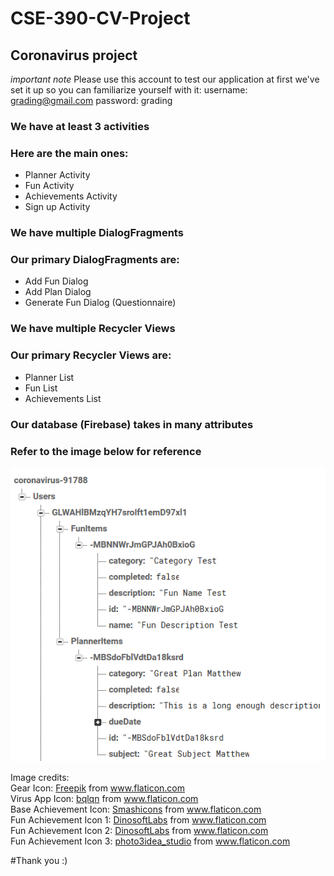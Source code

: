 # CSE-390-CV-Project


## Coronavirus project 

*important note*
Please use this account to test our application at first we've set it up so you can familiarize yourself with it:
username: grading@gmail.com
password: grading

### We have at least 3 activities
### Here are the main ones:
<ul>
  <li>Planner Activity</li>
  <li>Fun Activity</li>
  <li>Achievements Activity</li>
  <li>Sign up Activity</li>
</ul> 

### We have multiple DialogFragments
### Our primary DialogFragments are:
<ul>
 <li>Add Fun Dialog</li>
  <li>Add Plan Dialog</li>
  <li>Generate Fun Dialog (Questionnaire)</li>
</ul> 

### We have multiple Recycler Views
### Our primary Recycler Views are:
<ul>
  <li>Planner List</li>
  <li>Fun List</li>
  <li>Achievements List</li>
</ul> 

### Our database (Firebase) takes in many attributes
### Refer to the image below for reference
![Firebase References](/readme_images/database_proof.png)










Image credits:<br>
Gear Icon:
<a href="https://www.flaticon.com/authors/freepik" title="Freepik">Freepik</a> from <a href="https://www.flaticon.com/" title="Flaticon"> www.flaticon.com</a><br>
Virus App Icon:
<a href="https://www.flaticon.com/free-icon/virus_3096582" title="bqlqn">bqlqn</a> from <a href="https://www.flaticon.com/" title="Flaticon"> www.flaticon.com</a><br>
Base Achievement Icon:
<a href="https://www.flaticon.com/authors/smashicons" title="Smashicons">Smashicons</a> from <a href="https://www.flaticon.com/" title="Flaticon">www.flaticon.com</a><br>
Fun Achievement Icon 1:
<a href="https://www.flaticon.com/authors/dinosoftlabs" title="DinosoftLabs">DinosoftLabs</a> from <a href="https://www.flaticon.com/" title="Flaticon">www.flaticon.com</a><br> 
Fun Achievement Icon 2:
<a href="https://www.flaticon.com/authors/dinosoftlabs" title="DinosoftLabs">DinosoftLabs</a> from <a href="https://www.flaticon.com/" title="Flaticon"> www.flaticon.com</a><br>
Fun Achievement Icon 3:
<a href="https://www.flaticon.com/free-icon/recommended_3163306" title="photo3idea_studio">photo3idea_studio</a> from <a href="https://www.flaticon.com/" title="Flaticon"> www.flaticon.com</a><br> 



#Thank you :)

